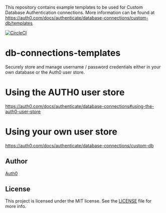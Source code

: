 This repository contains example templates to be used for Custom Database Authentication connections. More information can be found at https://auth0.com/docs/authenticate/database-connections/custom-db/templates


[![CircleCI](https://circleci.com/gh/auth0/db-connections-templates.svg?style=svg)](https://circleci.com/gh/auth0/db-connections-templates)

# db-connections-templates

Securely store and manage username / password credentials either in your own database or the Auth0 user store.

# Using the AUTH0 user store

https://auth0.com/docs/authenticate/database-connections#using-the-auth0-user-store

# Using your own user store

https://auth0.com/docs/authenticate/database-connections/custom-db

## Author

[Auth0](https://auth0.com)

## License

This project is licensed under the MIT license. See the [LICENSE](LICENSE) file for more info.
